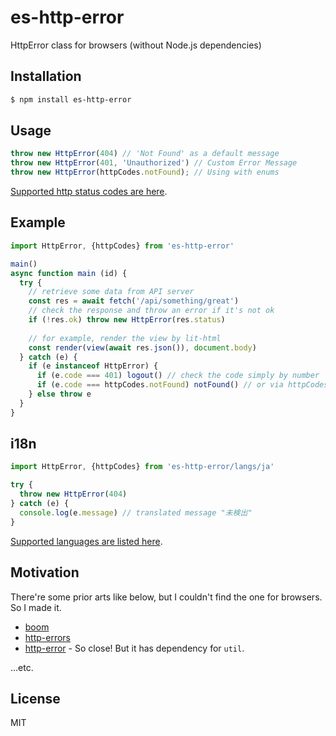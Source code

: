 # es-http-error

HttpError class for browsers (without Node.js dependencies)

## Installation

```bash
$ npm install es-http-error
```

## Usage

```javascript
throw new HttpError(404) // 'Not Found' as a default message
throw new HttpError(401, 'Unauthorized') // Custom Error Message
throw new HttpError(httpCodes.notFound); // Using with enums
```

[Supported http status codes are here](index.js).


## Example

```javascript
import HttpError, {httpCodes} from 'es-http-error'

main()
async function main (id) {
  try {
    // retrieve some data from API server
    const res = await fetch('/api/something/great')
    // check the response and throw an error if it's not ok
    if (!res.ok) throw new HttpError(res.status)
    
    // for example, render the view by lit-html
    const render(view(await res.json()), document.body)
  } catch (e) {
    if (e instanceof HttpError) {
      if (e.code === 401) logout() // check the code simply by number
      if (e.code === httpCodes.notFound) notFound() // or via httpCodes
    } else throw e
  }
}
```

## i18n

```javascript
import HttpError, {httpCodes} from 'es-http-error/langs/ja'

try {
  throw new HttpError(404)
} catch (e) {
  console.log(e.message) // translated message "未検出"
}
```

[Supported languages are listed here](langs/).

## Motivation

There're some prior arts like below, but I couldn't find the one for browsers. So I made it.

- [boom](https://github.com/hapijs/boom)
- [http-errors](https://github.com/jshttp/http-errors)
- [http-error](https://github.com/c9/node-http-error) - So close! But it has dependency for `util`.

...etc.

## License

MIT
